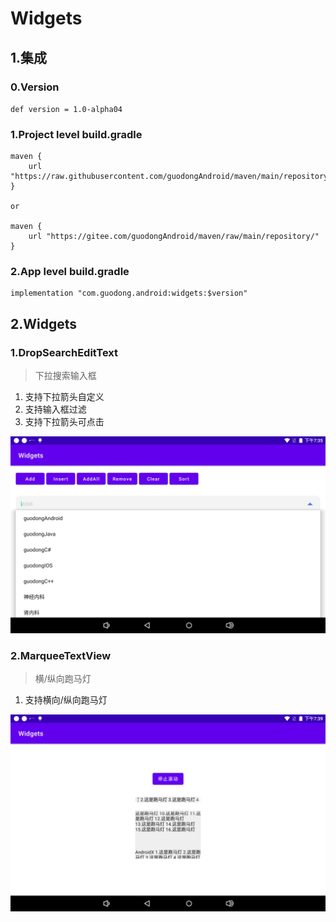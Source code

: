 # Widgets

## 1.集成

### 0.Version

`def version = 1.0-alpha04`

### 1.Project level build.gradle

```
maven {
	url "https://raw.githubusercontent.com/guodongAndroid/maven/main/repository/"
}

or

maven {
	url "https://gitee.com/guodongAndroid/maven/raw/main/repository/"
}
```

### 2.App level build.gradle

```
implementation "com.guodong.android:widgets:$version"
```

## 2.Widgets

### 1.DropSearchEditText

> 下拉搜索输入框

1. 支持下拉箭头自定义
2. 支持输入框过滤
3. 支持下拉箭头可点击

![DropSearchEditText](./pic/DropSearchEditText.png)

### 2.MarqueeTextView

> 横/纵向跑马灯

1. 支持横向/纵向跑马灯

![MarqueeTextView](./pic/MarqueeTextView.png)

